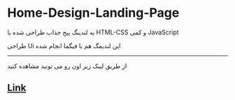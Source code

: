 # Home-Design-Landing-Page

یه لندینگ پیج جذاب طراحی شده با HTML-CSS و کمی JavaScript

طراحی Ui این لندیمگ هم با فیگما انجام شده

--------------------------------------------

از طریق لینک زیر اون رو می تونید مشاهده کنید

## [Link](https://nonchain.github.io/Home-Design-Landing-Page/)

